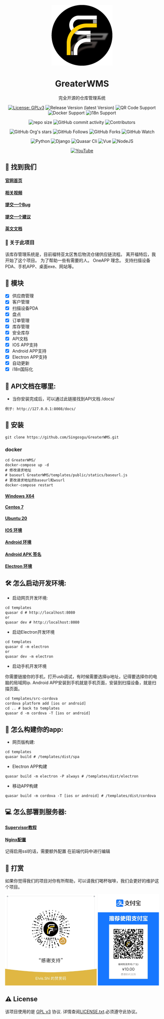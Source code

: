 <div align="center">
  <img src="static/img/logo.png" alt="GreaterWMS logo" width="200" height="auto" />
  <h1>GreaterWMS</h1>
  <p>完全开源的仓库管理系统</p>

<!-- Badges -->
[![License: GPLv3](https://img.shields.io/github/license/Singosgu/GreaterWMS)](https://www.gnu.org/licenses/gpl-3.0.html)
![Release Version (latest Version)](https://img.shields.io/github/v/release/Singosgu/GreaterWMS?color=orange&include_prereleases)
![QR Code Support](https://img.shields.io/badge/QR--Code-Support-orange.svg)
![Docker Support](https://img.shields.io/badge/Docker-Support-orange.svg)
![i18n Support](https://img.shields.io/badge/i18n-Support-orange.svg)

![repo size](https://img.shields.io/github/repo-size/Singosgu/GreaterWMS)
![GitHub commit activity](https://img.shields.io/github/commit-activity/m/Singosgu/GreaterWMS)
![Contributors](https://img.shields.io/github/contributors/Singosgu/GreaterWMS?color=blue)

![GitHub Org's stars](https://img.shields.io/github/stars/GreaterWMS?style=social)
![GitHub Follows](https://img.shields.io/github/followers/Singosgu?style=social)
![GitHub Forks](https://img.shields.io/github/forks/GreaterWMS/GreaterWMS?style=social)
![GitHub Watch](https://img.shields.io/github/watchers/GreaterWMS/GreaterWMS?style=social)

![Python](https://img.shields.io/badge/Python-3.9.5-yellowgreen)
![Django](https://img.shields.io/badge/Django-3.1.14-yellowgreen)
![Quasar Cli](https://img.shields.io/badge/Quasar/cli-1.2.1-yellowgreen)
![Vue](https://img.shields.io/badge/Vue-2.6.0-yellowgreen)
![NodeJS](https://img.shields.io/badge/NodeJS-14.19.3-yellowgreen)

[![YouTube](https://img.shields.io/badge/BiliBili-4987-red)](https://space.bilibili.com/407321291/channel/seriesdetail?sid=776320)
</div>

[//]: # (Some Link)
## :rocket: 找到我们
<h4>
    <a href="https://www.56yhz.com/">官网首页</a>
</h4>
<h4>
  <a href="https://space.bilibili.com/407321291/channel/seriesdetail?sid=776320">相关视频</a>
</h4>
<h4>
  <a href="https://github.com/Singosgu/GreaterwMS/issues/new?template=bug_report.md&title=[BUG]">提交一个Bug</a>
</h4>
<h4>   
  <a href="https://github.com/Singosgu/GreaterWMS/issues/new?template=feature_request.md&title=[FR]">提交一个建议</a>
</h4>
<h4>
  <a href="https://github.com/Singosgu/GreaterWMS/blob/master/README.md">英文文档</a>
</h4>

[//]: # (About the Project)
### :star2: 关于此项目

该库存管理系统是，目前福特亚太区售后物流仓储供应链流程。
离开福特后，我开始了这个项目。 为了帮助一些有需要的人。
OneAPP 理念。 支持扫描设备PDA、手机APP、桌面exe、网站等。

[//]: # (Function)
## :dart: 模块

* [x] 供应商管理
* [x] 客户管理
* [x] 扫描设备PDA
* [x] 盘点
* [x] 订单管理
* [x] 库存管理
* [x] 安全库存
* [x] API文档
* [x] IOS APP支持
* [x] Android APP支持
* [x] Electron APP支持
* [x] 自动更新
* [x] i18n国际化

[//]: # (development)
## :eyes: API文档在哪里:

- 当你安装完成后，可以通过此链接找到API文档 /docs/

~~~shell
例子: http://127.0.0.1:8008/docs/
~~~

[//]: # (Install)
## :compass: 安装
~~~shell
git clone https://github.com/Singosgu/GreaterWMS.git
~~~

### docker
~~~shell
cd GreaterWMS/
docker-compose up -d
# 修改请求地址
# baseurl GreaterWMS/templates/public/statics/baseurl.js
# 更改请求地址的baseurl和wsurl
docker-compose restart
~~~

<h4>
  <a href="https://www.56yhz.com/zh-hans/docs/39/3/">Windows X64</a>
</h4>
<h4>
  <a href="https://www.56yhz.com/zh-hans/docs/39/4/">Centos 7</a>
</h4>
<h4>
  <a href="https://www.56yhz.com/zh-hans/docs/39/5/">Ubuntu 20</a>
</h4>
<h4>
  <a href="https://www.56yhz.com/zh-hans/docs/39/6/">IOS 环境</a>
</h4>
<h4>
  <a href="https://www.56yhz.com/zh-hans/docs/39/7/">Android 环境</a>
</h4>
<h4>
  <a href="https://www.56yhz.com/zh-hans/docs/39/8/">Android APK 签名</a>
</h4>
<h4>
  <a href="https://www.56yhz.com/zh-hans/docs/39/12/">Electron 环境</a>
</h4>

[//]: # (development)
## :hammer_and_wrench: 怎么启动开发环境:

- 启动网页开发环境:

~~~shell
cd templates
quasar d # http://localhost:8080
or
quasar dev # http://localhost:8080
~~~

- 启动Electron开发环境

~~~shell
cd templates
quasar d -m electron
or
quasar dev -m electron
~~~

- 启动手机开发环境

你需要链接你的手机，打开usb调试，有时候需要选择ip地址，记得要选择你的电脑的局域网ip. 
Android APP安装到手机就是手机页面，安装到扫描设备，就是扫描页面。

~~~shell
cd templates/src-cordova
cordova platform add [ios or android]
cd .. # back to templates
quasar d -m cordova -T [ios or android]
~~~

[//]: # (publish)
## :trumpet: 怎么构建你的app:

- 网页版构建:

~~~shell
cd templates
quasar build # /templates/dist/spa
~~~

- Electron APP构建

~~~shell
quasar build -m electron -P always # /templates/dist/electron
~~~

- 移动APP构建

~~~shell
quasar build -m cordova -T [ios or android] # /templates/dist/cordova
~~~

[//]: # (deploy)
## :computer: 怎么部署到服务器:

<h4>
  <a href="https://www.56yhz.com/zh-hans/docs/39/9/">Supervisor教程</a>
</h4>
<h4>
  <a href="https://www.56yhz.com/zh-hans/docs/39/10/">Nginx配置</a>
</h4>

记得启用ssl的话，需要额外配置
在前端代码中进行编辑

<!-- Sponsor -->
## :money_with_wings: 打赏

如果你觉得我们的项目对你有所帮助，可以请我们喝杯咖啡，我们会更好的维护这个项目。

<div align="left">
  <img src="static/img/wechat.jpg" alt="GreaterWMS wechat" width="" height="300" />
<img src="static/img/alipay.jpg" alt="GreaterWMS alipay" width="" height="300" />
</div>

<!-- License -->
## :warning: License

该项目使用的是 [GPL v3](https://www.gnu.org/licenses/gpl-3.0.html) 协议. 详情查阅[LICENSE.txt](https://github.com/Singosgu/GreaterWMS/blob/master/LICENSE).必须遵守此协议。
